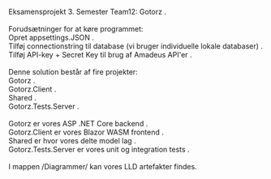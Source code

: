 Eksamensprojekt 3. Semester Team12: Gotorz .\
\
Forudsætninger for at køre programmet:\
Opret appsettings.JSON .\
Tilføj connectionstring til database (vi bruger individuelle lokale databaser) .\
Tilføj API-key + Secret Key til brug af Amadeus API'er .\
\
Denne solution består af fire projekter:\
Gotorz .\
Gotorz.Client .\
Shared .\
Gotorz.Tests.Server .\
\
Gotorz er vores ASP .NET Core backend .\
Gotorz.Client er vores Blazor WASM frontend .\
Shared er hvor vores delte model lag .\
Gotorz.Tests.Server er vores unit og integration tests .\
\
I mappen /Diagrammer/ kan vores LLD artefakter findes.

